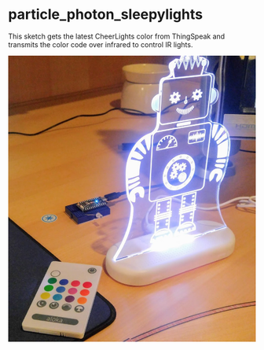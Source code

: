# particle_photon_sleepylights
This sketch gets the latest CheerLights color from ThingSpeak and transmits the color code over infrared to control IR lights.

![SleepyLights project photo](./Nursery_Robot_IoT.jpg 'SleepyLights nightlight')
